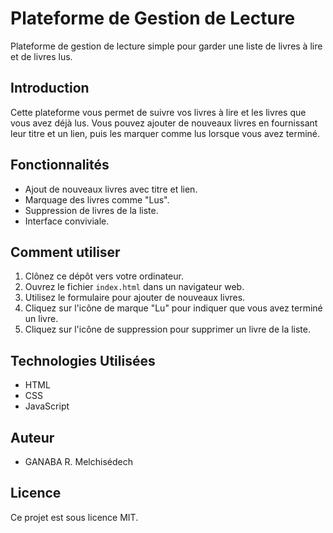 # Plateforme de Gestion de Lecture

Plateforme de gestion de lecture simple pour garder une liste de livres à lire et de livres lus.

## Introduction

Cette plateforme vous permet de suivre vos livres à lire et les livres que vous avez déjà lus. Vous pouvez ajouter de nouveaux livres en fournissant leur titre et un lien, puis les marquer comme lus lorsque vous avez terminé.

## Fonctionnalités

- Ajout de nouveaux livres avec titre et lien.
- Marquage des livres comme "Lus".
- Suppression de livres de la liste.
- Interface conviviale.

## Comment utiliser

1. Clônez ce dépôt vers votre ordinateur.
2. Ouvrez le fichier `index.html` dans un navigateur web.
3. Utilisez le formulaire pour ajouter de nouveaux livres.
4. Cliquez sur l'icône de marque "Lu" pour indiquer que vous avez terminé un livre.
5. Cliquez sur l'icône de suppression pour supprimer un livre de la liste.

## Technologies Utilisées

- HTML
- CSS
- JavaScript

## Auteur

- GANABA R. Melchisédech

## Licence

Ce projet est sous licence MIT.


